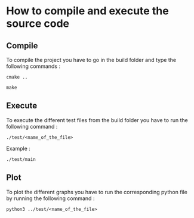 # How to compile and execute the source code

## Compile

To compile the project you have to go in the build folder and type the following commands :

`cmake ..`

`make`

## Execute

To execute the different test files from the build folder you have to run the following command :

`./test/<name_of_the_file>`

Example :

`./test/main`

## Plot

To plot the different graphs you have to run the corresponding python file by running the following command :

`python3 ../test/<name_of_the_file>`
